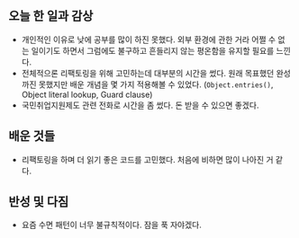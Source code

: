 ## 오늘 한 일과 감상

- 개인적인 이유로 낮에 공부를 많이 하진 못했다. 외부 환경에 관한 거라 어쩔 수 없는 일이기도 하면서 그럼에도 불구하고 흔들리지 않는 평온함을 유지할 필요를 느낀다. 
- 전체적으론 리팩토링을 위해 고민하는데 대부분의 시간을 썼다. 원래 목표했던 완성까진 못했지만 배운 개념을 몇 가지 적용해볼 수 있었다. (`Object.entries()`, Object literal lookup, Guard clause)
- 국민취업지원제도 관련 전화로 시간을 좀 썼다. 돈 받을 수 있으면 좋겠다. 

## 배운 것들

- 리팩토링을 하며 더 읽기 좋은 코드를 고민했다. 처음에 비하면 많이 나아진 거 같다. 

## 반성 및 다짐

- 요즘 수면 패턴이 너무 불규칙적이다. 잠을 푹 자야겠다. 